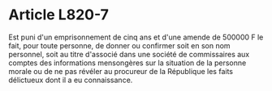 # Article L820-7

Est puni d'un emprisonnement de cinq ans et d'une amende de 500000 F le fait, pour toute personne, de donner ou confirmer soit en son nom personnel, soit au titre d'associé dans une société de commissaires aux comptes des informations mensongères sur la situation de la personne morale ou de ne pas révéler au procureur de la République les faits délictueux dont il a eu connaissance.